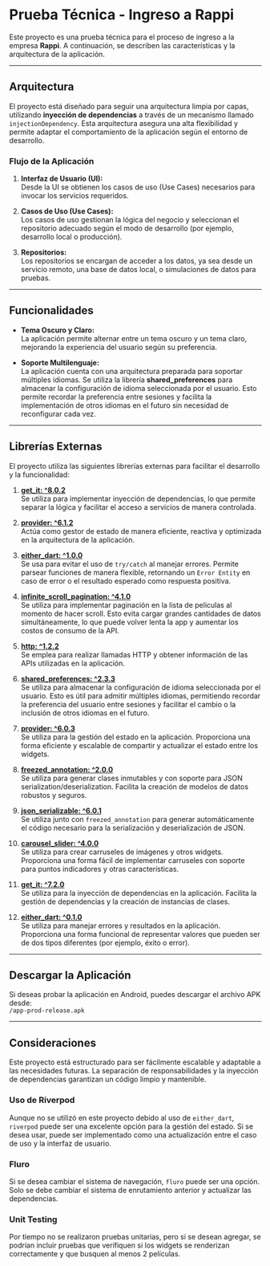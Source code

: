 # Prueba Técnica - Ingreso a Rappi

Este proyecto es una prueba técnica para el proceso de ingreso a la empresa **Rappi**. A continuación, se describen las características y la arquitectura de la aplicación.

---

## Arquitectura

El proyecto está diseñado para seguir una arquitectura limpia por capas, utilizando **inyección de dependencias** a través de un mecanismo llamado `injectionDependency`. Esta arquitectura asegura una alta flexibilidad y permite adaptar el comportamiento de la aplicación según el entorno de desarrollo.

### Flujo de la Aplicación

1. **Interfaz de Usuario (UI):**  
   Desde la UI se obtienen los casos de uso (Use Cases) necesarios para invocar los servicios requeridos.

2. **Casos de Uso (Use Cases):**  
   Los casos de uso gestionan la lógica del negocio y seleccionan el repositorio adecuado según el modo de desarrollo (por ejemplo, desarrollo local o producción).

3. **Repositorios:**  
   Los repositorios se encargan de acceder a los datos, ya sea desde un servicio remoto, una base de datos local, o simulaciones de datos para pruebas.

---

## Funcionalidades

- **Tema Oscuro y Claro:**  
  La aplicación permite alternar entre un tema oscuro y un tema claro, mejorando la experiencia del usuario según su preferencia.

- **Soporte Multilenguaje:**  
  La aplicación cuenta con una arquitectura preparada para soportar múltiples idiomas. Se utiliza la librería **shared_preferences** para almacenar la configuración de idioma seleccionada por el usuario. Esto permite recordar la preferencia entre sesiones y facilita la implementación de otros idiomas en el futuro sin necesidad de reconfigurar cada vez.  

---

## Librerías Externas

El proyecto utiliza las siguientes librerías externas para facilitar el desarrollo y la funcionalidad:

1. **[get_it: ^8.0.2](https://pub.dev/packages/get_it)**  
   Se utiliza para implementar inyección de dependencias, lo que permite separar la lógica y facilitar el acceso a servicios de manera controlada.  

2. **[provider: ^6.1.2](https://pub.dev/packages/provider)**  
   Actúa como gestor de estado de manera eficiente, reactiva y optimizada en la arquitectura de la aplicación.  

3. **[either_dart: ^1.0.0](https://pub.dev/packages/either_dart)**  
   Se usa para evitar el uso de `try/catch` al manejar errores. Permite parsear funciones de manera flexible, retornando un `Error Entity` en caso de error o el resultado esperado como respuesta positiva.

4. **[infinite_scroll_pagination: ^4.1.0](https://pub.dev/packages/infinite_scroll_pagination)**  
   Se utiliza para implementar paginación en la lista de peliculas al momento de hacer scroll. Esto evita cargar grandes cantidades de datos simultáneamente, lo que puede volver lenta la app y aumentar los costos de consumo de la API.  

5. **[http: ^1.2.2](https://pub.dev/packages/http)**  
   Se emplea para realizar llamadas HTTP y obtener información de las APIs utilizadas en la aplicación.  

6. **[shared_preferences: ^2.3.3](https://pub.dev/packages/shared_preferences)**  
   Se utiliza para almacenar la configuración de idioma seleccionada por el usuario. Esto es útil para admitir múltiples idiomas, permitiendo recordar la preferencia del usuario entre sesiones y facilitar el cambio o la inclusión de otros idiomas en el futuro.

7. **[provider: ^6.0.3](https://pub.dev/packages/provider)**  
   Se utiliza para la gestión del estado en la aplicación. Proporciona una forma eficiente y escalable de compartir y actualizar el estado entre los widgets.

8. **[freezed_annotation: ^2.0.0](https://pub.dev/packages/freezed_annotation)**  
   Se utiliza para generar clases inmutables y con soporte para JSON serialization/deserialization. Facilita la creación de modelos de datos robustos y seguros.

9. **[json_serializable: ^6.0.1](https://pub.dev/packages/json_serializable)**  
   Se utiliza junto con `freezed_annotation` para generar automáticamente el código necesario para la serialización y deserialización de JSON.

10. **[carousel_slider: ^4.0.0](https://pub.dev/packages/carousel_slider)**  
    Se utiliza para crear carruseles de imágenes y otros widgets. Proporciona una forma fácil de implementar carruseles con soporte para puntos indicadores y otras características.

11. **[get_it: ^7.2.0](https://pub.dev/packages/get_it)**  
    Se utiliza para la inyección de dependencias en la aplicación. Facilita la gestión de dependencias y la creación de instancias de clases.

12. **[either_dart: ^0.1.0](https://pub.dev/packages/either_dart)**  
    Se utiliza para manejar errores y resultados en la aplicación. Proporciona una forma funcional de representar valores que pueden ser de dos tipos diferentes (por ejemplo, éxito o error).


---

## Descargar la Aplicación

Si deseas probar la aplicación en Android, puedes descargar el archivo APK desde:  
`/app-prod-release.apk`

---

## Consideraciones

Este proyecto está estructurado para ser fácilmente escalable y adaptable a las necesidades futuras. La separación de responsabilidades y la inyección de dependencias garantizan un código limpio y mantenible.

### Uso de Riverpod

Aunque no se utilizó en este proyecto debido al uso de `either_dart`, `riverpod` puede ser una excelente opción para la gestión del estado. Si se desea usar, puede ser implementado como una actualización entre el caso de uso y la interfaz de usuario.

### Fluro

Si se desea cambiar el sistema de navegación, `fluro` puede ser una opción. Solo se debe cambiar el sistema de enrutamiento anterior y actualizar las dependencias.

### Unit Testing

Por tiempo no se realizaron pruebas unitarias, pero si se desean agregar, se podrían incluir pruebas que verifiquen si los widgets se renderizan correctamente y que busquen al menos 2 películas.